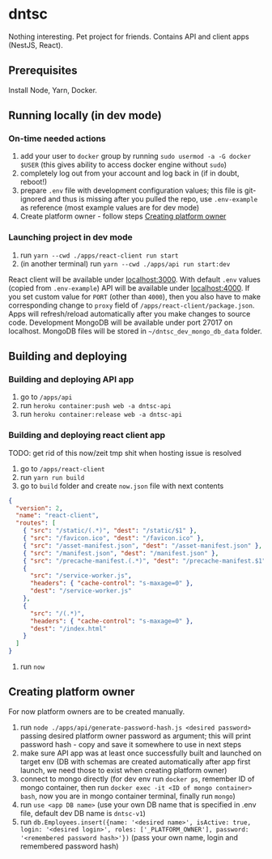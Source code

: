 # dntsc

Nothing interesting. Pet project for friends.
Contains API and client apps (NestJS, React).

## Prerequisites

Install Node, Yarn, Docker.

## Running locally (in dev mode)

### On-time needed actions

1. add your user to `docker` group by running `sudo usermod -a -G docker $USER` (this gives ability to access docker engine without `sudo`)
1. completely log out from your account and log back in (if in doubt, reboot!)
1. prepare `.env` file with development configuration values; this file is git-ignored and thus is missing after you pulled the repo, use `.env-example` as reference (most example values are for dev mode)
1. Create platform owner - follow steps [Creating platform owner](#creating-platform-owner)

### Launching project in dev mode

1. run `yarn --cwd ./apps/react-client run start`
1. (in another terminal) run `yarn --cwd ./apps/api run start:dev`

React client will be available under [localhost:3000](localhost:3000).
With default `.env` values (copied from `.env-example`) API will be available under [localhost:4000](localhost:4000).
If you set custom value for `PORT` (other than `4000`), then you also have to make corresponding change to `proxy` field of `/apps/react-client/package.json`.
Apps will refresh/reload automatically after you make changes to source code.
Development MongoDB will be available under port 27017 on localhost.
MongoDB files will be stored in `~/dntsc_dev_mongo_db_data` folder.

## Building and deploying

### Building and deploying API app

1. go to `/apps/api`
1. run `heroku container:push web -a dntsc-api`
1. run `heroku container:release web -a dntsc-api`

### Building and deploying react client app

TODO: get rid of this now/zeit tmp shit when hosting issue is resolved

1. go to `/apps/react-client`
1. run `yarn run build`
1. go to `build` folder and create `now.json` file with next contents

```json
{
  "version": 2,
  "name": "react-client",
  "routes": [
    { "src": "/static/(.*)", "dest": "/static/$1" },
    { "src": "/favicon.ico", "dest": "/favicon.ico" },
    { "src": "/asset-manifest.json", "dest": "/asset-manifest.json" },
    { "src": "/manifest.json", "dest": "/manifest.json" },
    { "src": "/precache-manifest.(.*)", "dest": "/precache-manifest.$1" },
    {
      "src": "/service-worker.js",
      "headers": { "cache-control": "s-maxage=0" },
      "dest": "/service-worker.js"
    },
    {
      "src": "/(.*)",
      "headers": { "cache-control": "s-maxage=0" },
      "dest": "/index.html"
    }
  ]
}
```

1. run `now`

## Creating platform owner

For now platform owners are to be created manually.

1. run `node ./apps/api/generate-password-hash.js <desired password>` passing desired platform owner password as argument; this will print password hash - copy and save it somewhere to use in next steps
2. make sure API app was at least once successfully built and launched on target env (DB with schemas are created automatically after app first launch, we need those to exist when creating platform owner)
3. connect to mongo directly (for dev env run `docker ps`, remember ID of mongo container, then run `docker exec -it <ID of mongo container> bash`, now you are in mongo container terminal, finally run `mongo`)
4. run `use <app DB name>` (use your own DB name that is specified in .env file, default dev DB name is `dntsc-v1`)
5. run `db.Employees.insert({name: '<desired name>', isActive: true, login: '<desired login>', roles: ['_PLATFORM_OWNER'], password: '<remembered password hash>'})` (pass your own name, login and remembered password hash)
